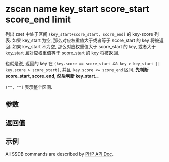 # zscan name key_start score_start score_end limit

列出 zset 中处于区间 `(key_start+score_start, score_end]` 的 key-score 列表. 如果 key_start 为空, 那么对应权重值大于或者等于 score_start 的 key 将被返回. 如果 key_start 不为空, 那么对应权重值大于 score_start 的 key, 或者大于 key_start 且对应权重值等于 score_start 的 key 将被返回.

也就是说, 返回的 key 在 `(key.score == score_start && key > key_start || key.score > score_start)`, 并且` key.score <= score_end` 区间. __先判断 score_start, score_end, 然后判断 key_start.___

`("", ""]` 表示整个区间.

## 参数

## 返回值

## 示例

All SSDB commands are described by [PHP API Doc](http://ssdb.io/docs/php/).

